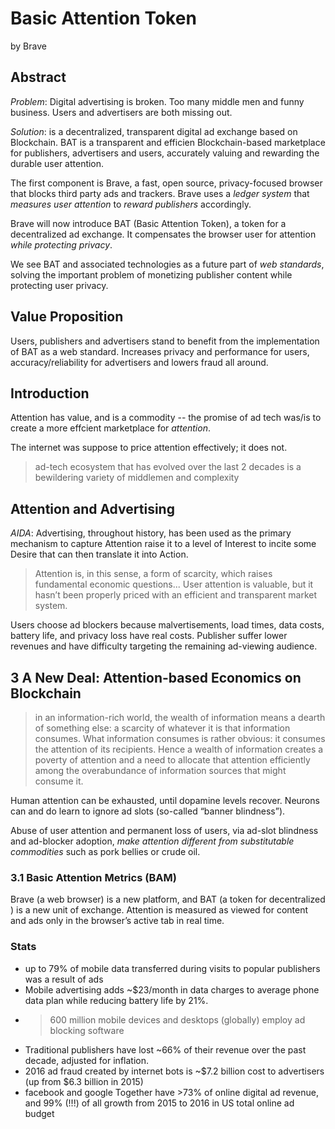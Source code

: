 # Basic Attention Token

by Brave

## Abstract
*Problem*: Digital advertising is broken.  Too many middle men and funny business.  Users and advertisers are both missing out.

*Solution*: is a decentralized, transparent digital ad exchange based on Blockchain. BAT is a transparent and efficien Blockchain-based marketplace for publishers, advertisers and users, accurately valuing and rewarding the durable user attention.

The first component is Brave, a fast, open source, privacy-focused browser that blocks third party ads and trackers. Brave uses a *ledger system* that _measures user attention_ to _reward publishers_ accordingly.

Brave will now introduce BAT (Basic Attention Token), a token for a decentralized ad
exchange.  It compensates the browser user for attention *while protecting privacy*.

We see BAT and associated technologies as a future part of *web standards*, solving the important problem of monetizing publisher content while protecting user privacy.

## Value Proposition

Users, publishers and advertisers stand to benefit from the implementation of BAT as a web standard. Increases privacy and performance for users, accuracy/reliability for advertisers and lowers fraud all around.

## Introduction

Attention has value, and is a commodity -- the promise of ad tech was/is to create a more effcient marketplace for *attention*.

The internet was suppose to price attention effectively; it does not.

> ad-tech ecosystem that has evolved over the last 2 decades is a bewildering variety of middlemen and complexity

## Attention and Advertising

*AIDA*: Advertising, throughout history, has been used as the primary mechanism to capture Attention raise it to a level of Interest to incite some Desire that can then translate it into Action.

> Attention is, in this sense, a form of scarcity, which raises fundamental economic questions... User attention is valuable, but it hasn’t been properly priced with an efficient and transparent market system.

Users choose ad blockers because malvertisements, load times, data costs, battery life, and privacy loss have real costs. Publisher suffer lower revenues and have difficulty targeting the remaining ad-viewing audience.

## 3 A New Deal: Attention-based Economics on Blockchain

> in an information-rich world, the wealth of information means a dearth of something else: a scarcity of whatever it is that information consumes. What information consumes is rather obvious: it consumes the attention of its recipients. Hence a wealth of information creates a poverty of attention and a need to allocate that attention efficiently among the overabundance of information sources that might consume it.

Human attention can be exhausted, until dopamine levels recover. Neurons can and do learn to ignore ad slots (so-called “banner blindness”).

Abuse of user attention and permanent loss of users, via ad-slot blindness and ad-blocker adoption, *make attention different from substitutable commodities* such as pork bellies or crude oil.

### 3.1 Basic Attention Metrics (BAM)

Brave (a web browser) is a new platform, and BAT (a token for decentralized ) is a new unit of exchange.   Attention is measured as viewed for content and ads only in the browser’s active tab in real time.


### Stats
* up to 79% of mobile data transferred during visits to popular publishers was a result of ads
* Mobile advertising adds ~$23/month in data charges to average phone data plan while reducing battery life by 21%.
* >600 million mobile devices and desktops (globally) employ ad blocking software
* Traditional publishers have lost ~66% of their revenue over the past decade, adjusted for inflation.
* 2016 ad fraud created by internet bots is ~$7.2 billion cost to advertisers (up from $6.3 billion in 2015)
* facebook and google Together have >73% of online digital ad revenue, and 99% (!!!) of all growth from 2015 to 2016 in US total online ad budget

